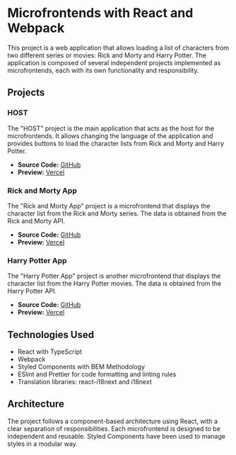 # Microfrontends with React and Webpack

This project is a web application that allows loading a list of characters from two different series or movies: Rick and Morty and Harry Potter. The application is composed of several independent projects implemented as microfrontends, each with its own functionality and responsibility.

## Projects

### HOST

The "HOST" project is the main application that acts as the host for the microfrontends. It allows changing the language of the application and provides buttons to load the character lists from Rick and Morty and Harry Potter.

- **Source Code:** [GitHub](https://github.com/iJesusApm/micro-fes/tree/main/host)
- **Preview:** [Vercel](https://micro-fes-host.vercel.app/)

### Rick and Morty App

The "Rick and Morty App" project is a microfrontend that displays the character list from the Rick and Morty series. The data is obtained from the Rick and Morty API.

- **Source Code:** [GitHub](https://github.com/iJesusApm/micro-fes/tree/main/rick-and-morty-app)
- **Preview:** [Vercel](https://micro-fes-rick-and-morthy.vercel.app/)

### Harry Potter App

The "Harry Potter App" project is another microfrontend that displays the character list from the Harry Potter movies. The data is obtained from the Harry Potter API.

- **Source Code:** [GitHub](https://github.com/iJesusApm/micro-fes/tree/main/harry-potter-app)
- **Preview:** [Vercel](https://micro-fes-harry-potter.vercel.app/)

## Technologies Used

- React with TypeScript
- Webpack
- Styled Components with BEM Methodology
- ESlint and Prettier for code formatting and linting rules
- Translation libraries: react-i18next and i18next

## Architecture

The project follows a component-based architecture using React, with a clear separation of responsibilities. Each microfrontend is designed to be independent and reusable. Styled Components have been used to manage styles in a modular way.
